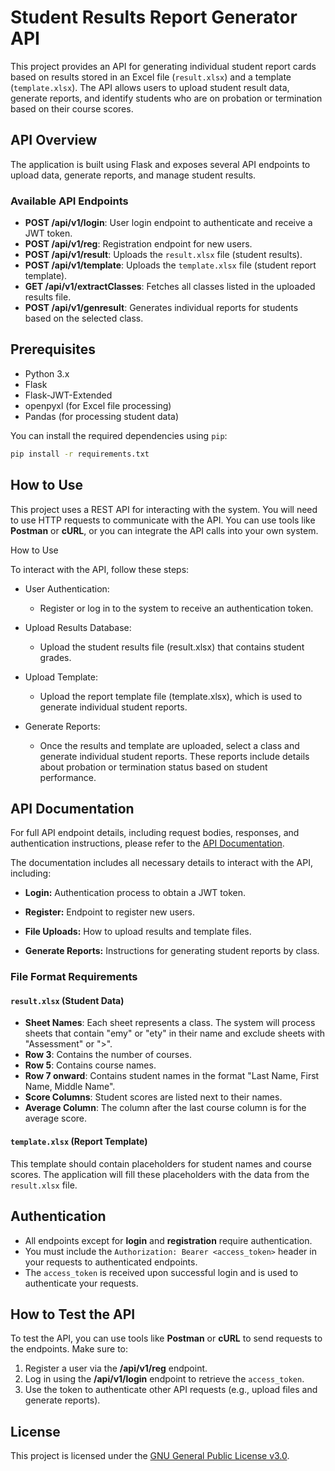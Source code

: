 # Student Results Report Generator API

This project provides an API for generating individual student report cards based on results stored in an Excel file (`result.xlsx`) and a template (`template.xlsx`). The API allows users to upload student result data, generate reports, and identify students who are on probation or termination based on their course scores.

## API Overview

The application is built using Flask and exposes several API endpoints to upload data, generate reports, and manage student results.

### Available API Endpoints

- **POST /api/v1/login**: User login endpoint to authenticate and receive a JWT token.
- **POST /api/v1/reg**: Registration endpoint for new users.
- **POST /api/v1/result**: Uploads the `result.xlsx` file (student results).
- **POST /api/v1/template**: Uploads the `template.xlsx` file (student report template).
- **GET /api/v1/extractClasses**: Fetches all classes listed in the uploaded results file.
- **POST /api/v1/genresult**: Generates individual reports for students based on the selected class.

## Prerequisites

- Python 3.x
- Flask
- Flask-JWT-Extended
- openpyxl (for Excel file processing)
- Pandas (for processing student data)

You can install the required dependencies using `pip`:

```bash
pip install -r requirements.txt
```

## How to Use

This project uses a REST API for interacting with the system. You will need to use HTTP requests to communicate with the API. You can use tools like **Postman** or **cURL**, or you can integrate the API calls into your own system.

How to Use

To interact with the API, follow these steps:

-  User Authentication:
    -    Register or log in to the system to receive an authentication token.

- Upload Results Database:
    - Upload the student results file (result.xlsx) that contains student grades.

- Upload Template:
    - Upload the report template file (template.xlsx), which is used to generate individual student reports.

- Generate Reports:
    - Once the results and template are uploaded, select a class and generate individual student reports. These reports include details about probation or termination status based on student performance.

## API Documentation

For full API endpoint details, including request bodies, responses, and authentication instructions, please refer to the [API Documentation](https://github.com/n1lby73/grade-extractor/tree/main/docs).

The documentation includes all necessary details to interact with the API, including:

- **Login:** Authentication process to obtain a JWT token.

- **Register:** Endpoint to register new users.

- **File Uploads:** How to upload results and template files.

- **Generate Reports:** Instructions for generating student reports by class.

### File Format Requirements

#### **`result.xlsx` (Student Data)**

- **Sheet Names**: Each sheet represents a class. The system will process sheets that contain "emy" or "ety" in their name and exclude sheets with "Assessment" or ">".
- **Row 3**: Contains the number of courses.
- **Row 5**: Contains course names.
- **Row 7 onward**: Contains student names in the format "Last Name, First Name, Middle Name".
- **Score Columns**: Student scores are listed next to their names.
- **Average Column**: The column after the last course column is for the average score.

#### **`template.xlsx` (Report Template)**

This template should contain placeholders for student names and course scores. The application will fill these placeholders with the data from the `result.xlsx` file.

## Authentication

- All endpoints except for **login** and **registration** require authentication.
- You must include the `Authorization: Bearer <access_token>` header in your requests to authenticated endpoints.
- The `access_token` is received upon successful login and is used to authenticate your requests.


## How to Test the API

To test the API, you can use tools like **Postman** or **cURL** to send requests to the endpoints. Make sure to:
1. Register a user via the **/api/v1/reg** endpoint.
2. Log in using the **/api/v1/login** endpoint to retrieve the `access_token`.
3. Use the token to authenticate other API requests (e.g., upload files and generate reports).

## License

This project is licensed under the [GNU General Public License v3.0](https://github.com/n1lby73/grade-extractor/blob/main/LICENSE).
